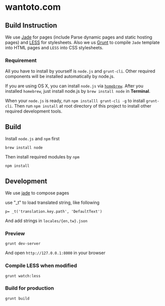 # wantoto.com



## Build Instruction

We use [Jade](http://jade-lang.com) for pages (include Parse dynamic pages and static hosting pages)
and [LESS](http://lesscss.org) for stylesheets. 
Also we us [Grunt](http://gruntjs.com) to compile ```Jade``` template into HTML pages
and ```LESS``` into CSS stylesheets.



### Requirement

All you have to install by yourself is ```node.js``` and ```grunt-cli```.
Other required components will be installed automatically by node.js.

If you are using OS X, you can install ```node.js``` via [```homebrew```](http://brew.sh).
After you installed ```homebrew```, just install node.js by ```brew install node``` in **Terminal**.

When your ```node.js``` is ready, run ```npm installl grunt-cli -g``` to install ```grunt-cli```. 
Then run ```npm install``` at root directory of this project to install other required development tools.













## Build

Install ```node.js``` and ```npm``` first
 
```
brew install node
```
Then install required modules by ```npm```

```
npm install
```


## Development

We use [jade](http://jade-lang.com) to compose pages

use "_t" to load translated string, like following

```
p= _t('translation.key.path', 'DefaultText')
```

And add strings in ```locales/{en,tw}.json```


### Preview 

```
grunt dev-server
```

And open ```http://127.0.0.1:8000``` in your browser


### Compile LESS when modified
 
```
grunt watch:less
```


### Build for production

```
grunt build
```
